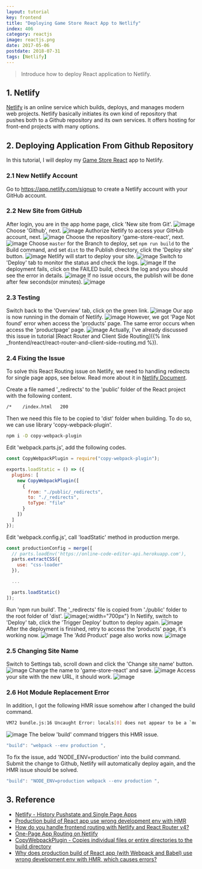 ```yaml
---
layout: tutorial
key: frontend
title: "Deploying Game Store React App to Netlify"
index: 406
category: reactjs
image: reactjs.png
date: 2017-05-06
postdate: 2018-07-31
tags: [Netlify]
---
```


> Introduce how to deploy React application to Netlify.

## 1. Netlify
[Netlify](https://www.netlify.com/) is an online service which builds, deploys, and manages modern web projects.  Netlify basically initiates its own kind of repository that pushes both to a Github repository and its own services. It offers hosting for front-end projects with many options.

## 2. Deploying Application From Github Repository
In this tutorial, I will deploy my [Game Store React](https://github.com/jojozhuang/game-store-react) app to Netlify.
### 2.1 New Netlify Account
Go to https://app.netlify.com/signup to create a Netlify account with your GitHub account.
### 2.2 New Site from GitHub
After login, you are in the app home page, click 'New site from Git'.
![image](/public/tutorials/406/app.png)
Choose 'Github', next.
![image](/public/tutorials/406/newsite.png)
Authorize Netlify to access your GitHub account, next.
![image](/public/tutorials/406/authorize.png)
Choose the repository 'game-store-react', next.
![image](/public/tutorials/406/repository.png)
Choose `master` for the Branch to deploy, set `npm run build` to the Build command, and set `dist` to the Publish directory, click the 'Deploy site' button.
![image](/public/tutorials/406/options.png)
Netlify will start to deploy your site.
![image](/public/tutorials/406/inprogress.png)
Switch to 'Deploy' tab to monitor the status and check the logs.
![image](/public/tutorials/406/monitor.png)
If the deployment fails, click on the FAILED build, check the log and you should see the error in details.
![image](/public/tutorials/406/errorlog.png)
If no issue occurs, the publish will be done after few seconds(or minutes).
![image](/public/tutorials/406/published.png)
### 2.3 Testing
Switch back to the 'Overview' tab, click on the green link.
![image](/public/tutorials/406/overview.png)
Our app is now running in the domain of Netlify.
![image](/public/tutorials/406/home.png)
However, we got 'Page Not found' error when access the 'products' page. The same error occurs when access the 'productpage' page.
![image](/public/tutorials/406/pagenotfound.png)
Actually, I've already discussed this issue in tutorial [React Router and Client Side Routing]({% link _frontend/react/react-router-and-client-side-routing.md %}).
### 2.4 Fixing the Issue
To solve this React Routing issue on Netlify, we need to handling redirects for single page apps, see below. Read more about it in [Netlify Document](https://www.netlify.com/docs/redirects/#history-pushstate-and-single-page-apps).

Create a file named '\_redirects' to the 'public' folder of the React project with the following content.
```sh
/*    /index.html   200
```
Then we need this file to be copied to 'dist' folder when building. To do so, we can use library 'copy-webpack-plugin'.
```sh
npm i -D copy-webpack-plugin
```
Edit 'webpack.parts.js', add the following codes.
```javascript
const CopyWebpackPlugin = require("copy-webpack-plugin");

exports.loadStatic = () => ({
  plugins: [
    new CopyWebpackPlugin([
      {
        from: "./public/_redirects",
        to: "./_redirects",
        toType: "file"
      }
    ])
  ]
});
```
Edit 'webpack.config.js', call 'loadStatic' method in production merge.
```javascript
const productionConfig = merge([
  // parts.loadEnv('https://online-code-editor-api.herokuapp.com'),
  parts.extractCSS({
    use: "css-loader"
  }),

  ...

  parts.loadStatic()
]);
```
Run 'npm run build'. The '\_redirects' file is copied from './public' folder to the root folder of 'dist'.
![image](/public/tutorials/406/dist.png){:width="700px"}
In Netlify, switch to 'Deploy' tab, click the 'Trigger Deploy' button to deploy again.
![image](/public/tutorials/406/triggerdeploy.png)
After the deployment is finished, retry to access the 'products' page, it's working now.
![image](/public/tutorials/406/worked.png)
The 'Add Product' page also works now.
![image](/public/tutorials/406/add.png)
### 2.5 Changing Site Name
Switch to Settings tab, scroll down and click the 'Change site name' button.
![image](/public/tutorials/406/settings.png)
Change the name to 'game-store-react' and save.
![image](/public/tutorials/406/changename.png)
Access your site with the new URL, it should work.
![image](/public/tutorials/406/newname.png)
### 2.6 Hot Module Replacement Error
In addition, I got the following HMR issue somehow after I changed the build command.
```sh
VM72 bundle.js:16 Uncaught Error: locals[0] does not appear to be a `module` object with Hot Module replacement API enabled. You should disable react-transform-hmr in production by using `env` section in Babel configuration. See the example in README: https://github.com/gaearon/react-transform-hmr
```
![image](/public/tutorials/406/hmr.png)
The below 'build' command triggers this HMR issue.
```javascript
"build": "webpack --env production ",
```
To fix the issue, add 'NODE_ENV=production' into the build command. Submit the change to Github, Netlify will automatically deploy again, and the HMR issue should be solved.
```javascript
"build": "NODE_ENV=production webpack --env production ",
```
## 3. Reference
* [Netlify - History Pushstate and Single Page Apps](https://www.netlify.com/docs/redirects/#history-pushstate-and-single-page-apps)
* [Production build of React app use wrong development env with HMR](https://stackoverflow.com/questions/36153628/why-does-production-build-of-react-app-with-webpack-and-babel-use-wrong-develo)
* [How do you handle frontend routing with Netlify and React Router v4?](https://www.reddit.com/r/Frontend/comments/6h34h0/how_do_you_handle_frontend_routing_with_netlify/)
* [One-Page App Routing on Netlify](https://www.crookm.com/2018/02/one-page-app-routing-on-netlify.html)
* [CopyWebpackPlugin - Copies individual files or entire directories to the build directory](https://webpack.js.org/plugins/copy-webpack-plugin/)
* [Why does production build of React app (with Webpack and Babel) use wrong development env with HMR, which causes errors?](https://stackoverflow.com/questions/36153628/why-does-production-build-of-react-app-with-webpack-and-babel-use-wrong-develo)
